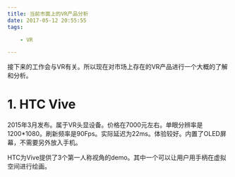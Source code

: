 ```yaml
---
title: 当前市面上的VR产品分析
date: 2017-05-12 20:55:55
tags:

	- VR

---
```


接下来的工作会与VR有关。所以现在对市场上存在的VR产品进行一个大概的了解和分析。

# 1. HTC Vive

2015年3月发布。属于VR头显设备。价格在7000元左右。单眼分辨率是1200*1080。刷新频率是90Fps。实际延迟为22ms。体验较好。内置了OLED屏幕，不需要另外放入手机。

HTC为Vive提供了3个第一人称视角的demo。其中一个可以让用户用手柄在虚拟空间进行绘画。

